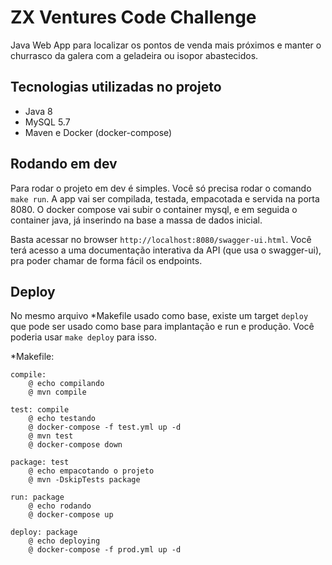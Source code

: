 # ZX Ventures Code Challenge

Java Web App para localizar os pontos de venda mais próximos e manter o churrasco da galera com a geladeira ou isopor abastecidos.

## Tecnologias utilizadas no projeto

- Java 8
- MySQL 5.7
- Maven e Docker (docker-compose)

## Rodando em dev

Para rodar o projeto em dev é simples. Você só precisa rodar o comando `make run`. A app vai ser compilada, testada, empacotada e servida na porta 8080. O docker compose vai subir o container mysql, e em seguida o container java, já inserindo na base a massa de dados inicial.

Basta acessar no browser `http://localhost:8080/swagger-ui.html`. Você terá acesso a uma documentação interativa da API (que usa o swagger-ui), pra poder chamar de forma fácil os endpoints.
 

## Deploy

No mesmo arquivo *Makefile usado como base, existe um target `deploy` que pode ser usado como base para implantação e run e produção. Você poderia usar `make deploy` para isso.


*Makefile:
```
compile:
	@ echo compilando
	@ mvn compile
	
test: compile
	@ echo testando
	@ docker-compose -f test.yml up -d
	@ mvn test
	@ docker-compose down

package: test
	@ echo empacotando o projeto
	@ mvn -DskipTests package
	
run: package
	@ echo rodando
	@ docker-compose up
	
deploy: package
	@ echo deploying
	@ docker-compose -f prod.yml up -d
```